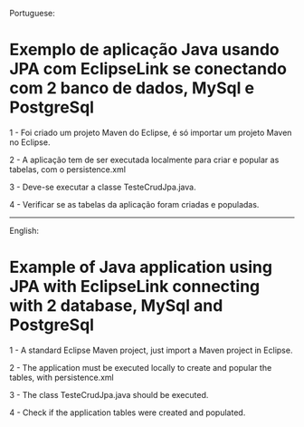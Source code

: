 ﻿Portuguese: 
# Exemplo de aplicação Java usando JPA com EclipseLink se conectando com 2 banco de dados, MySql e PostgreSql

1 - Foi criado um projeto Maven do Eclipse, é só importar um projeto Maven no Eclipse.  

2 - A aplicação tem de ser executada localmente para criar e popular as tabelas, com o persistence.xml 

3 - Deve-se executar a classe TesteCrudJpa.java.

4 - Verificar se as tabelas da aplicação foram criadas e populadas. 
__________________________________________________________________________________________________________________________

English: 
# Example of Java application using JPA with EclipseLink connecting with 2 database, MySql and PostgreSql

1 - A standard Eclipse Maven project, just import a Maven project in Eclipse.

2 - The application must be executed locally to create and popular the tables, with persistence.xml

3 - The class TesteCrudJpa.java should be executed.

4 - Check if the application tables were created and populated.

